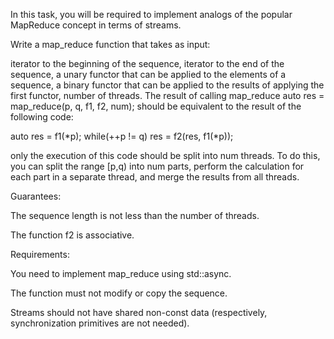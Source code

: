 In this task, you will be required to implement analogs of the popular MapReduce concept in terms of streams.

Write a map_reduce function that takes as input:

iterator to the beginning of the sequence,
iterator to the end of the sequence,
a unary functor that can be applied to the elements of a sequence,
a binary functor that can be applied to the results of applying the first functor,
number of threads.
The result of calling map_reduce
auto res = map_reduce(p, q, f1, f2, num);
should be equivalent to the result of the following code:

auto res = f1(*p);
while(++p != q)
     res = f2(res, f1(*p));
     
only the execution of this code should be split into num threads. To do this, you can split the range [p,q) into num parts, perform the calculation for each part in a separate thread, and merge the results from all threads.

Guarantees:

The sequence length is not less than the number of threads.

The function f2 is associative.

Requirements:

You need to implement map_reduce using std::async.

The function must not modify or copy the sequence.

Streams should not have shared non-const data (respectively, synchronization primitives are not needed).

